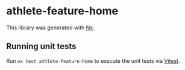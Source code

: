 # athlete-feature-home

This library was generated with [Nx](https://nx.dev).

## Running unit tests

Run `nx test athlete-feature-home` to execute the unit tests via [Vitest](https://vitest.dev/).
